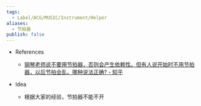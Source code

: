 ```yaml
---
tags:
  - Label/ACG/MUSIC/Instrument/Helper
aliases:
  - 节拍器
publish: false
---
```


- References
    - [钢琴老师说不要用节拍器，否则会产生依赖性。但有人说开始时不用节拍器，以后节拍会乱。哪种说法正确? - 知乎](https://www.zhihu.com/question/37080114)

- Idea
    - 根据大家的经验，节拍器不能不开
